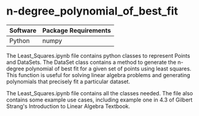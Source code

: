 # n-degree_polynomial_of_best_fit

| Software  | Package Requirements |
| ------------- | ------------- |
| Python  | numpy|

The Least_Squares.ipynb file contains python classes to represent Points and DataSets. The DataSet class contains a method to generate the n-degree polynomial of best fit for a given set of points using least squares. This function is useful for solving linear algebra problems and generating polynomials that precisely fit a particular dataset.

The Least_Squares.ipynb file contains all the classes needed. The file also contains some example use cases, including example one in 4.3 of Gilbert Strang's Introduction to Linear Algebra Textbook.
